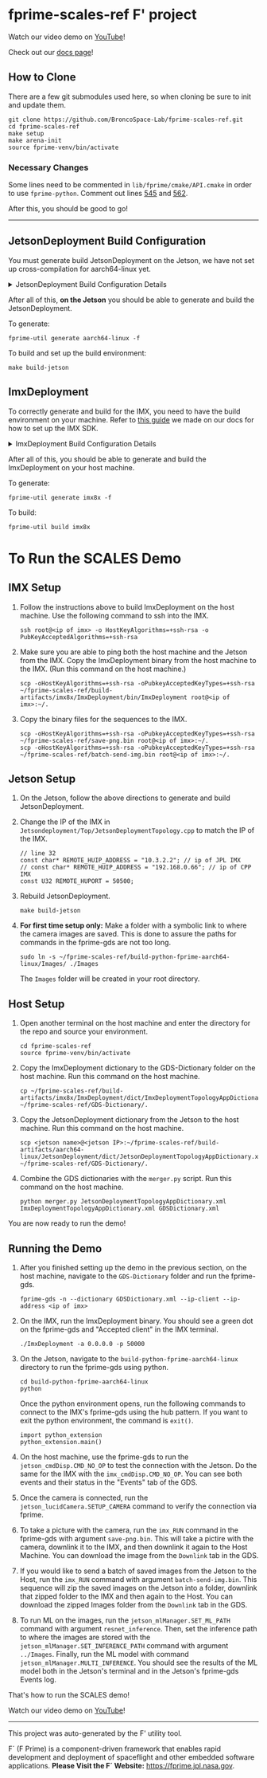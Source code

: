 # fprime-scales-ref F' project

Watch our video demo on [YouTube](https://youtu.be/-g3Wv_fr9r8?si=2xow8_22aNjE1XDO)!

Check out our [docs page](https://scales-docs.readthedocs.io/en/latest/)!

## How to Clone

There are a few git submodules used here, so when cloning be sure to init and update them.

```
git clone https://github.com/BroncoSpace-Lab/fprime-scales-ref.git
cd fprime-scales-ref
make setup
make arena-init
source fprime-venv/bin/activate
```

### Necessary Changes

Some lines need to be commented in `lib/fprime/cmake/API.cmake` in order to use `fprime-python`. Comment out lines [545](https://github.com/nasa/fprime/blob/5a3b873854fe4d646d6874d134585535652fddb9/cmake/API.cmake#L545) and [562](https://github.com/nasa/fprime/blob/5a3b873854fe4d646d6874d134585535652fddb9/cmake/API.cmake#L562).

After this, you should be good to go!

---

## JetsonDeployment Build Configuration

You must generate build JetsonDeployment on the Jetson, we have not set up cross-compilation for aarch64-linux yet.

<details>

<summary> JetsonDeployment Build Configuration Details </summary>

Your `settings.ini` should look like this:

```
[fprime]
project_root: .
framework_path:     ./lib/fprime
; uncomment this line for JetsonDeployment
library_locations:  ./lib/fprime-python:./lib/fprime-scales
; uncomment this line for ImxDeployment
; library_locations:  ./lib/fprime-scales:

default_cmake_options:  FPRIME_ENABLE_FRAMEWORK_UTS=OFF
                        FPRIME_ENABLE_AUTOCODER_UTS=OFF
```

Your `project.cmake` should look like this:

```
# This CMake file is intended to register project-wide objects.
# This allows for reuse between deployments, or other projects.

add_fprime_subdirectory("${CMAKE_CURRENT_LIST_DIR}/Components")
# add_fprime_subdirectory("${CMAKE_CURRENT_LIST_DIR}/ImxDeployment/")
add_fprime_subdirectory("${CMAKE_CURRENT_LIST_DIR}/JetsonDeployment/")
add_fprime_subdirectory("${CMAKE_CURRENT_LIST_DIR}/lib/")
# add_fprime_subdirectory("${CMAKE_CURRENT_LIST_DIR}/lib/fprime-scales/scales/scalesSvc")
```

Your `CMakeLists.txt` in the root project directory should have line 17 containing `register_fprime_target("${CMAKE_SOURCE_DIR}/lib/fprime-python/cmake/target/pybind.cmake")` **uncommented**.

Your `Components/CMakeLists.txt` should look like this:

```
# Include project-wide components here

# add_fprime_subdirectory("${CMAKE_CURRENT_LIST_DIR}/StandardBlankComponent/")
# add_fprime_subdirectory("${CMAKE_CURRENT_LIST_DIR}/PythonComponent/")
add_fprime_subdirectory("${CMAKE_CURRENT_LIST_DIR}/MLComponent/")
add_fprime_subdirectory("${CMAKE_CURRENT_LIST_DIR}/RunLucidCamera/")
```

</details>

After all of this, **on the Jetson** you should be able to generate and build the JetsonDeployment.

To generate: 

```
fprime-util generate aarch64-linux -f
```

To build and set up the build environment:

```
make build-jetson
```

## ImxDeployment

To correctly generate and build for the IMX, you need to have the build environment on your machine. Refer to [this guide](https://scales-docs.readthedocs.io/en/latest/imx_yocto_bsp/#building-the-bsp) we made on our docs for how to set up the IMX SDK.

<details>

<summary> ImxDeployment Build Configuration Details </summary>

### For Successful Build

Your `settings.ini` should look like this:

```
[fprime]
project_root: .
framework_path:     ./lib/fprime
; uncomment this line for JetsonDeployment
; library_locations:  ./lib/fprime-python:./lib/fprime-scales
; uncomment this line for ImxDeployment
library_locations:  ./lib/fprime-scales

default_cmake_options:  FPRIME_ENABLE_FRAMEWORK_UTS=OFF
                        FPRIME_ENABLE_AUTOCODER_UTS=OFF
```

Your `project.cmake` should look like this:

```
# This CMake file is intended to register project-wide objects.
# This allows for reuse between deployments, or other projects.

# add_fprime_subdirectory("${CMAKE_CURRENT_LIST_DIR}/Components")
add_fprime_subdirectory("${CMAKE_CURRENT_LIST_DIR}/ImxDeployment/")
# add_fprime_subdirectory("${CMAKE_CURRENT_LIST_DIR}/JetsonDeployment/")
# add_fprime_subdirectory("${CMAKE_CURRENT_LIST_DIR}/lib/")
# add_fprime_subdirectory("${CMAKE_CURRENT_LIST_DIR}/lib/fprime-scales/scales/scalesSvc")
```

Your `CMakeLists.txt` in the root project directory should have line 17 containing `register_fprime_target("${CMAKE_SOURCE_DIR}/lib/fprime-python/cmake/target/pybind.cmake")` **commented**.

Your `Components/CMakeLists.txt` should look like this:

```
# Include project-wide components here

# add_fprime_subdirectory("${CMAKE_CURRENT_LIST_DIR}/StandardBlankComponent/")
# add_fprime_subdirectory("${CMAKE_CURRENT_LIST_DIR}/PythonComponent/")
# add_fprime_subdirectory("${CMAKE_CURRENT_LIST_DIR}/MLComponent/")
# add_fprime_subdirectory("${CMAKE_CURRENT_LIST_DIR}/RunLucidCamera/")
```

</details>


After all of this, you should be able to generate and build the ImxDeployment on your host machine.

To generate: 

```
fprime-util generate imx8x -f
```

To build:

```
fprime-util build imx8x
```

# To Run the SCALES Demo

## IMX Setup

1. Follow the instructions above to build ImxDeployment on the host machine. Use the following command to ssh into the IMX.

    ```
    ssh root@<ip of imx> -o HostKeyAlgorithms=+ssh-rsa -o PubKeyAcceptedAlgorithms=+ssh-rsa
    ```

2. Make sure you are able to ping both the host machine and the Jetson from the IMX. Copy the ImxDeployment binary from the host machine to the IMX. (Run this command on the host machine.)

    ```
    scp -oHostKeyAlgorithms=+ssh-rsa -oPubkeyAcceptedKeyTypes=+ssh-rsa ~/fprime-scales-ref/build-artifacts/imx8x/ImxDeployment/bin/ImxDeployment root@<ip of imx>:~/.
    ```

3. Copy the binary files for the sequences to the IMX.

    ```
    scp -oHostKeyAlgorithms=+ssh-rsa -oPubkeyAcceptedKeyTypes=+ssh-rsa ~/fprime-scales-ref/save-png.bin root@<ip of imx>:~/.
    scp -oHostKeyAlgorithms=+ssh-rsa -oPubkeyAcceptedKeyTypes=+ssh-rsa ~/fprime-scales-ref/batch-send-img.bin root@<ip of imx>:~/.
    ```

## Jetson Setup

1. On the Jetson, follow the above directions to generate and build JetsonDeployment.

2. Change the IP of the IMX in `Jetsondeployment/Top/JetsonDeploymentTopology.cpp` to match the IP of the IMX.

    ```
    // line 32
    const char* REMOTE_HUIP_ADDRESS = "10.3.2.2"; // ip of JPL IMX
    // const char* REMOTE_HUIP_ADDRESS = "192.168.0.66"; // ip of CPP IMX
    const U32 REMOTE_HUPORT = 50500;
    ```

3. Rebuild JetsonDeployment.

    ```
    make build-jetson
    ```

4. **For first time setup only:** Make a folder with a symbolic link to where the camera images are saved. This is done to assure the paths for commands in the fprime-gds are not too long.

    ```
    sudo ln -s ~/fprime-scales-ref/build-python-fprime-aarch64-linux/Images/ ./Images
    ```

    The `Images` folder will be created in your root directory.

## Host Setup

1. Open another terminal on the host machine and enter the directory for the repo and source your environment.

    ```
    cd fprime-scales-ref
    source fprime-venv/bin/activate
    ```

2. Copy the ImxDeployment dictionary to the GDS-Dictionary folder on the host machine. Run this command on the host machine.

    ```
    cp ~/fprime-scales-ref/build-artifacts/imx8x/ImxDeployment/dict/ImxDeploymentTopologyAppDictionary.xml ~/fprime-scales-ref/GDS-Dictionary/.
    ```

3. Copy the JetsonDeployment dictionary from the Jetson to the host machine. Run this command on the host machine.

    ```
    scp <jetson name>@<jetson IP>:~/fprime-scales-ref/build-artifacts/aarch64-linux/JetsonDeployment/dict/JetsonDeploymentTopologyAppDictionary.xml ~/fprime-scales-ref/GDS-Dictionary/.
    ```

6. Combine the GDS dictionaries with the `merger.py` script. Run this command on the host machine.

    ```
    python merger.py JetsonDeploymentTopologyAppDictionary.xml ImxDeploymentTopologyAppDictionary.xml GDSDictionary.xml
    ```

You are now ready to run the demo!

## Running the Demo

1. After you finished setting up the demo in the previous section, on the host machine, navigate to the `GDS-Dictionary` folder and run the fprime-gds.

    ```
    fprime-gds -n --dictionary GDSDictionary.xml --ip-client --ip-address <ip of imx>
    ```

2. On the IMX, run the ImxDeployment binary. You should see a green dot on the fprime-gds and "Accepted client" in the IMX terminal.

    ```
    ./ImxDeployment -a 0.0.0.0 -p 50000
    ```

3. On the Jetson, navigate to the `build-python-fprime-aarch64-linux` directory to run the fprime-gds using python.

    ```
    cd build-python-fprime-aarch64-linux
    python
    ```

    Once the python environment opens, run the following commands to connect to the IMX's fprime-gds using the hub pattern. If you want to exit the python environment, the command is `exit()`.

    ```
    import python_extension
    python_extension.main()
    ```

4. On the host machine, use the fprime-gds to run the `jetson_cmdDisp.CMD_NO_OP` to test the connection with the Jetson. Do the same for the IMX with the `imx_cmdDisp.CMD_NO_OP`. You can see both events and their status in the "Events" tab of the GDS.

5. Once the camera is connected, run the `jetson_lucidCamera.SETUP_CAMERA` command to verify the connection via fprime. 

6. To take a picture with the camera, run the `imx_RUN` command in the fprime-gds with argument `save-png.bin`. This will take a pictire with the camera, downlink it to the IMX, and then downlink it again to the Host Machine. You can download the image from the `Downlink` tab in the GDS.

7. If you would like to send a batch of saved images from the Jetson to the Host, run the `imx_RUN` command with argument `batch-send-img.bin`. This sequence will zip the saved images on the Jetson into a folder, downlink that zipped folder to the IMX and then again to the Host. You can download the zipped Images folder from the `Downlink` tab in the GDS.

8. To run ML on the images, run the `jetson_mlManager.SET_ML_PATH` command with argument `resnet_inference`. Then, set the inference path to where the images are stored with the `jetson_mlManager.SET_INFERENCE_PATH` command with argument `../Images`. Finally, run the ML model with command `jetson_mlManager.MULTI_INFERENCE`. You should see the results of the ML model both in the Jetson's terminal and in the Jetson's fprime-gds Events log.

That's how to run the SCALES demo!

Watch our video demo on [YouTube](https://youtu.be/-g3Wv_fr9r8?si=2xow8_22aNjE1XDO)!

---

This project was auto-generated by the F' utility tool. 

F´ (F Prime) is a component-driven framework that enables rapid development and deployment of spaceflight and other embedded software applications.
**Please Visit the F´ Website:** https://fprime.jpl.nasa.gov.